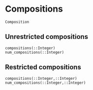 # Compositions

```@docs
Composition
```

## Unrestricted compositions

```@docs
compositions(::Integer)
num_compositions(::Integer)
```

## Restricted compositions
```@docs
compositions(::Integer,::Integer)
num_compositions(::Integer,::Integer)
```
